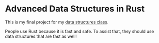 # Advanced Data Structures in Rust
This is my final project for my [data structures class][6851].

People use Rust because it is fast and safe. To assist that,
they should use data structures that are fast as well!

[6851]: https://courses.csail.mit.edu/6.851/fall17/
